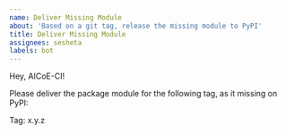 ```yaml
---
name: Deliver Missing Module
about: 'Based on a git tag, release the missing module to PyPI'
title: Deliver Missing Module
assignees: sesheta
labels: bot
---
```


Hey, AICoE-CI!

Please deliver the package module for the following tag, as it missing on PyPI:

Tag: x.y.z

<!-- Specify the module tag as it appears in your project repository (example: 1.2.3 or v1.2.3) -->
